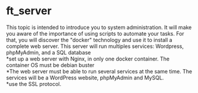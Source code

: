 # ft_server
This topic is intended to introduce you to system administration. It will make you aware of the importance of using scripts to automate your tasks. For that, you will discover the "docker" technology and use it to install a complete web server. This server will run multiples services: Wordpress, phpMyAdmin, and a SQL database
<br>*set up a web server with Nginx, in only one docker container. The
container OS must be debian buster
<br>*The web server must be able to run several services at the same time. The services
will be a WordPress website, phpMyAdmin and MySQL.
<br>*use the SSL protocol.
